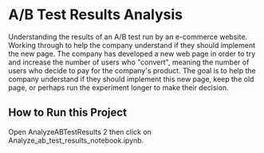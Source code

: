 # A/B Test Results Analysis
Understanding the results of an A/B test run by an e-commerce website. Working through to help the company understand if they should implement the new page.
The company has developed a new web page in order to try and increase the number of users who "convert", meaning the number of users who decide to pay for the company's product. The goal is to help the company understand if they should implement this new page, keep the old page, or perhaps run the experiment longer to make their decision.
## How to Run this Project
Open AnalyzeABTestResults 2 then click on Analyze_ab_test_results_notebook.ipynb.
